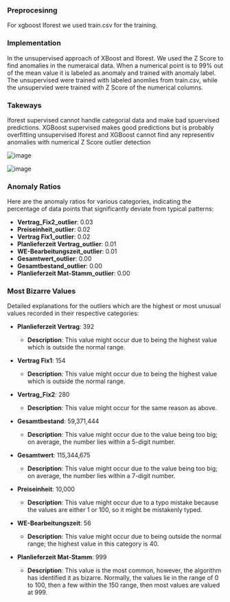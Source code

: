 ### Preprocesinng 
For xgboost Iforest we used train.csv for the training. 

### Implementation 
In the unsupervised approach of XBoost and Iforest. We used the Z Score to find anomalies in the numeraical data.
When a numerical point is to 99% out of the mean value it is labeled as anomaly and trained with anomaly label.
The unsupervised were trained with labeled anomlies from train.csv, while the unsupervied were trained with Z Score of the numerical columns. 

### Takeways 
Iforest supervised cannot handle categorial data and make bad spuervised predictions.
XGBoost supervised makes good predictions but is probably overfitting
unsupervised Iforest and XGBoost cannot find any representiv anomalies with numerical Z Score outlier detection

![image](https://github.com/deniz361/ai-project/assets/73404066/2938dadd-6385-49dc-b8b0-4c5ad7ca9f29)

![image](https://github.com/deniz361/ai-project/assets/73404066/1d112526-5bd7-4470-95ce-3694f134c27c)


### Anomaly Ratios
Here are the anomaly ratios for various categories, indicating the percentage of data points that significantly deviate from typical patterns:

- **Vertrag_Fix2_outlier**: 0.03
- **Preiseinheit_outlier**: 0.02
- **Vertrag Fix1_outlier**: 0.02
- **Planlieferzeit Vertrag_outlier**: 0.01
- **WE-Bearbeitungszeit_outlier**: 0.01
- **Gesamtwert_outlier**: 0.00
- **Gesamtbestand_outlier**: 0.00
- **Planlieferzeit Mat-Stamm_outlier**: 0.00

### Most Bizarre Values
Detailed explanations for the outliers which are the highest or most unusual values recorded in their respective categories:

- **Planlieferzeit Vertrag**: 392
  - **Description**: This value might occur due to being the highest value which is outside the normal range.

- **Vertrag Fix1**: 154
  - **Description**: This value might occur due to being the highest value which is outside the normal range.

- **Vertrag_Fix2**: 280
  - **Description**: This value might occur for the same reason as above.

- **Gesamtbestand**: 59,371,444
  - **Description**: This value might occur due to the value being too big; on average, the number lies within a 5-digit number.

- **Gesamtwert**: 115,344,675
  - **Description**: This value might occur due to the value being too big; on average, the number lies within a 7-digit number.

- **Preiseinheit**: 10,000
  - **Description**: This value might occur due to a typo mistake because the values are either 1 or 100, so it might be mistakenly typed.

- **WE-Bearbeitungszeit**: 56
  - **Description**: This value might occur due to being outside the normal range; the highest value in this category is 40.

- **Planlieferzeit Mat-Stamm**: 999
  - **Description**: This value is the most common, however, the algorithm has identified it as bizarre. Normally, the values lie in the range of 0 to 100, then a few within the 150 range, then most values are valued at 999.

